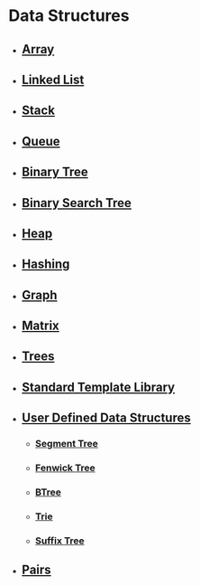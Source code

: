 # Data Structures

- ## [Array](./Array)

- ## [Linked List](./LinkedList)

- ## [Stack](./Stack)

- ## [Queue](./Queue)

- ## [Binary Tree](./BinaryTree)

- ## [Binary Search Tree](./BinarySearchTree)
  
- ## [Heap](./Heap)
  
- ## [Hashing](./Hashing)
  
- ## [Graph](./Graph)
  
- ## [Matrix](./Matrix)
  
- ## [Trees](./Trees)
  
- ## [Standard Template Library](./Standard%20Template%20Library)
  
- ## [User Defined Data Structures](./UserDefinedDataStructures)
  - ### [Segment Tree](#)
  - ### [Fenwick Tree](#)
  - ### [BTree](#)
  - ### [Trie](#)
  - ### [Suffix Tree](#)

- ## [Pairs](./Pair)